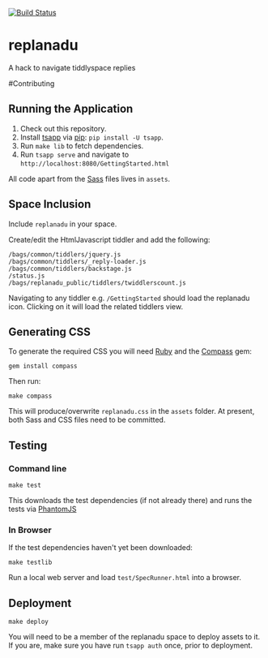 [![Build Status](https://travis-ci.org/TiddlySpace/replanadu.png)](https://travis-ci.org/TiddlySpace/replanadu)

replanadu
=========

A hack to navigate tiddlyspace replies

#Contributing

## Running the Application

1. Check out this repository.
2. Install [tsapp](http://tsapp.tiddlyspace.com/) via [pip](http://www.pip-installer.org/en/latest/): `pip install -U tsapp`.
3. Run `make lib` to fetch dependencies.
4. Run `tsapp serve` and navigate to `http://localhost:8080/GettingStarted.html`

All code apart from the [Sass](http://sass-lang.com/) files lives in `assets`.

## Space Inclusion

Include `replanadu` in your space.

Create/edit the HtmlJavascript tiddler and add the following:

    /bags/common/tiddlers/jquery.js
    /bags/common/tiddlers/_reply-loader.js
    /bags/common/tiddlers/backstage.js
    /status.js
    /bags/replanadu_public/tiddlers/twiddlerscount.js

Navigating to any tiddler e.g. `/GettingStarted` should load the replanadu icon.
Clicking on it will load the related tiddlers view.

## Generating CSS

To generate the required CSS you will need [Ruby](http://ruby-lang.org/) and the [Compass](http://compass-style.org/) gem:

    gem install compass

Then run:

    make compass

This will produce/overwrite `replanadu.css` in the `assets` folder.  At present, both Sass and CSS files need to be committed.

## Testing

### Command line

    make test

This downloads the test dependencies (if not already there) and runs the tests via [PhantomJS](http://phantomjs.org/)

### In Browser

If the test dependencies haven't yet been downloaded:

    make testlib

Run a local web server and load `test/SpecRunner.html` into a browser.

## Deployment

    make deploy

You will need to be a member of the replanadu space to deploy assets to it.
If you are, make sure you have run `tsapp auth` once, prior to deployment.